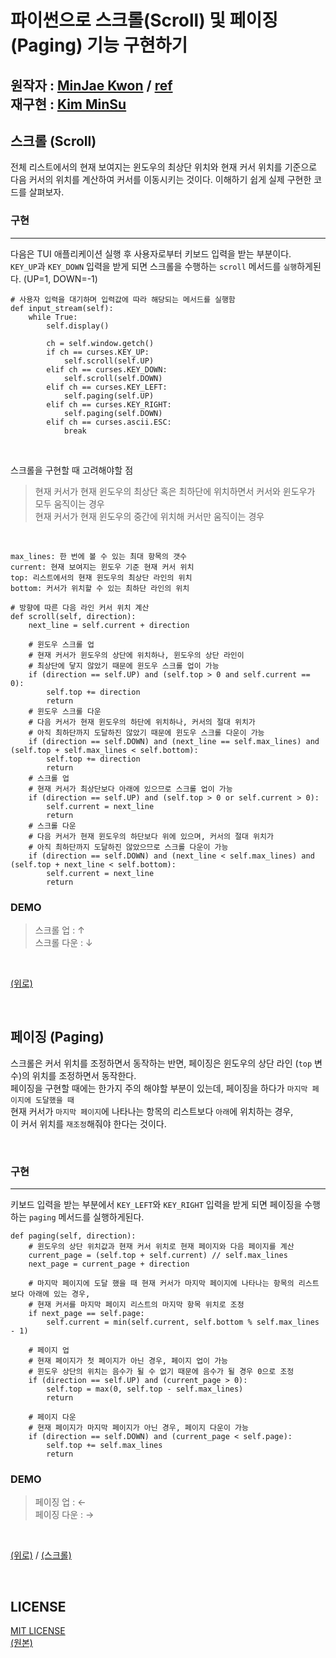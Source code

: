 파이썬으로 스크롤(Scroll) 및 페이징(Paging) 기능 구현하기
===================================================================
원작자 : [MinJae Kwon](https://github.com/mingrammer) / [ref](https://mingrammer.com/how-to-implement-the-scroll-and-paging-in-python-curses/)</br>
재구현 : [Kim MinSu](https://github.com/alstn2468)
-------------------------------------------------
## 스크롤 (Scroll)
전체 리스트에서의 현재 보여지는 윈도우의 최상단 위치와 현재 커서 위치를 기준으로</br>
다음 커서의 위치를 계산하여 커서를 이동시키는 것이다. 이해하기 쉽게 실제 구현한 코드를 살펴보자.


### 구현
- - -
다음은 TUI 애플리케이션 실행 후 사용자로부터 키보드 입력을 받는 부분이다.</br>
`KEY_UP`과 `KEY_DOWN` 입력을 받게 되면 스크롤을 수행하는 `scroll` 메서드를 `실행`하게된다. (UP=1, DOWN=-1)


```
# 사용자 입력을 대기하며 입력값에 따라 해당되는 메서드를 실행함
def input_stream(self):
    while True:
        self.display()

        ch = self.window.getch()
        if ch == curses.KEY_UP:
            self.scroll(self.UP)
        elif ch == curses.KEY_DOWN:
            self.scroll(self.DOWN)
        elif ch == curses.KEY_LEFT:
            self.paging(self.UP)
        elif ch == curses.KEY_RIGHT:
            self.paging(self.DOWN)
        elif ch == curses.ascii.ESC:
            break
```

</br>

스크롤을 구현할 때 고려해야할 점
> 현재 커서가 현재 윈도우의 최상단 혹은 최하단에 위치하면서 커서와 윈도우가 모두 움직이는 경우</br>
> 현재 커서가 현재 윈도우의 중간에 위치해 커서만 움직이는 경우

</br>

```
max_lines: 한 번에 볼 수 있는 최대 항목의 갯수
current: 현재 보여지는 윈도우 기준 현재 커서 위치
top: 리스트에서의 현재 윈도우의 최상단 라인의 위치
bottom: 커서가 위치할 수 있는 최하단 라인의 위치

# 방향에 따른 다음 라인 커서 위치 계산
def scroll(self, direction):
    next_line = self.current + direction

    # 윈도우 스크롤 업
    # 현재 커서가 윈도우의 상단에 위치하나, 윈도우의 상단 라인이
    # 최상단에 닿지 않았기 때문에 윈도우 스크롤 업이 가능
    if (direction == self.UP) and (self.top > 0 and self.current == 0):
        self.top += direction
        return
    # 윈도우 스크롤 다운
    # 다음 커서가 현재 윈도우의 하단에 위치하나, 커서의 절대 위치가
    # 아직 최하단까지 도달하진 않았기 때문에 윈도우 스크롤 다운이 가능
    if (direction == self.DOWN) and (next_line == self.max_lines) and (self.top + self.max_lines < self.bottom):
        self.top += direction
        return
    # 스크롤 업
    # 현재 커서가 최상단보다 아래에 있으므로 스크롤 업이 가능
    if (direction == self.UP) and (self.top > 0 or self.current > 0):
        self.current = next_line
        return
    # 스크롤 다운
    # 다음 커서가 현재 윈도우의 하단보다 위에 있으며, 커서의 절대 위치가
    # 아직 최하단까지 도달하진 않았으므로 스크롤 다운이 가능
    if (direction == self.DOWN) and (next_line < self.max_lines) and (self.top + next_line < self.bottom):
        self.current = next_line
        return
```


### DEMO
> 스크롤 업   : ↑</br>
> 스크롤 다운 : ↓

</br>

[(위로)](#파이썬으로-스크롤scroll-및-페이징paging-기능-구현하기)

</br>

## 페이징 (Paging)
스크롤은 커서 위치를 조정하면서 동작하는 반면, 페이징은 윈도우의 상단 라인 (`top` 변수)의 위치를 조정하면서 동작한다.</br>
페이징을 구현할 때에는 한가지 주의 해야할 부분이 있는데, 페이징을 하다가 `마지막 페이지에 도달했을 때`</br>
현재 커서가 `마지막 페이지`에 나타나는 항목의 리스트보다 `아래`에 위치하는 경우,</br>
이 커서 위치를 `재조정`해줘야 한다는 것이다.

</br>

### 구현
- - -
키보드 입력을 받는 부분에서 `KEY_LEFT`와 `KEY_RIGHT` 입력을 받게 되면 페이징을 수행하는 `paging` 메서드를 실행하게된다.


```
def paging(self, direction):
    # 윈도우의 상단 위치값과 현재 커서 위치로 현재 페이지와 다음 페이지를 계산
    current_page = (self.top + self.current) // self.max_lines
    next_page = current_page + direction

    # 마지막 페이지에 도달 했을 때 현재 커서가 마지막 페이지에 나타나는 항목의 리스트보다 아래에 있는 경우,
    # 현재 커서를 마지막 페이지 리스트의 마지막 항목 위치로 조정
    if next_page == self.page:
        self.current = min(self.current, self.bottom % self.max_lines - 1)

    # 페이지 업
    # 현재 페이지가 첫 페이지가 아닌 경우, 페이지 업이 가능
    # 윈도우 상단의 위치는 음수가 될 수 없기 때문에 음수가 될 경우 0으로 조정
    if (direction == self.UP) and (current_page > 0):
        self.top = max(0, self.top - self.max_lines)
        return

    # 페이지 다운
    # 현재 페이지가 마지막 페이지가 아닌 경우, 페이지 다운이 가능
    if (direction == self.DOWN) and (current_page < self.page):
        self.top += self.max_lines
        return
```


### DEMO
> 페이징 업   : ←</br>
> 페이징 다운 : →

</br>

[(위로)](#파이썬으로-스크롤scroll-및-페이징paging-기능-구현하기) / [(스크롤)](#스크롤-scroll)

</br>

## LICENSE
[MIT LICENSE](LICENSE)</br>
[(원본)](https://github.com/mingrammer/python-curses-scroll-example)
